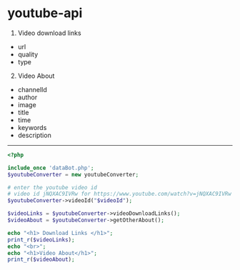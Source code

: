 # youtube-api
1. Video download links
  - url
  - quality
  - type
2. Video About
  - channelId
  - author
  - image
  - title
  - time
  - keywords
  - description
  
---
```php
<?php 

include_once 'dataBot.php';
$youtubeConverter = new youtubeConverter;

# enter the youtube video id
# video id jNQXAC9IVRw for https://www.youtube.com/watch?v=jNQXAC9IVRw
$youtubeConverter->videoId("$videoId"); 

$videoLinks = $youtubeConverter->videoDownloadLinks();
$videoAbout = $youtubeConverter->getOtherAbout();

echo "<h1> Download Links </h1>";
print_r($videoLinks);
echo "<br>";
echo "<h1>Video About</h1>";
print_r($videoAbout);
